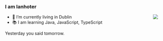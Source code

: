 ### I am lanhoter

<img align="right" src="https://github-readme-stats.vercel.app/api?username=lanhoter&count_private=true&theme=react&show_icons=true&hide_title=true" />

- 🌱 I’m currently living in Dublin
- 📚 I am learning Java, JavaScript, TypeScript

Yesterday you said tomorrow.
